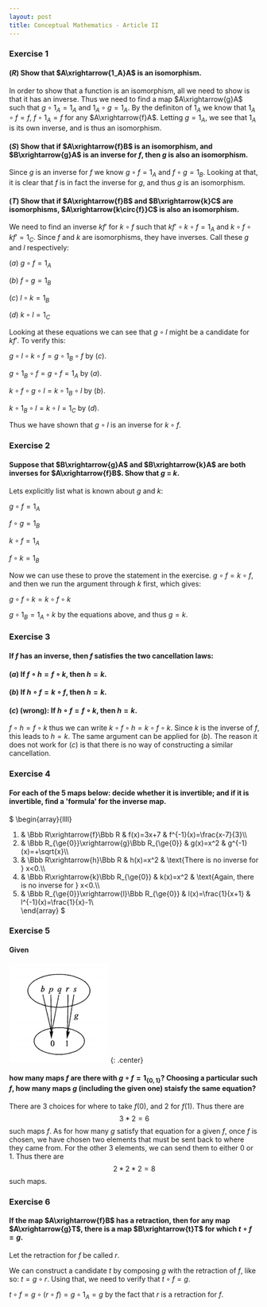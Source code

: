 ```yaml
---
layout: post
title: Conceptual Mathematics - Article II
---
```

### **Exercise 1**

#### $(R)$ Show that $A\xrightarrow{1_A}A$ is an isomorphism.
In order to show that a function is an isomorphism, all we need to show is that it has an inverse. Thus we need to find a map $A\xrightarrow{g}A$ such that $g\circ1_A=1_A$ and $1_A\circ g=1_A$. By the definiton of $1_A$ we know that $1_A\circ{f}=f$, $f\circ{1_A}=f$ for any $A\xrightarrow{f}A$. Letting $g=1_A$, we see that $1_A$ is its own inverse, and is thus an isomorphism.

#### $(S)$ Show that if $A\xrightarrow{f}B$ is an isomorphism, and $B\xrightarrow{g}A$ is an inverse for $f$, then $g$ is also an isomorphism.
Since $g$ is an inverse for $f$ we know $g\circ{f}=1_A$ and $f\circ{g}=1_B$. Looking at that, it is clear that $f$ is in fact the inverse for $g$, and thus $g$ is an isomorphism.

#### $(T)$ Show that if $A\xrightarrow{f}B$ and $B\xrightarrow{k}C$ are isomorphisms, $A\xrightarrow{k\circ{f}}C$ is also an isomorphism.
We need to find an inverse $kf'$ for $k\circ{f}$ such that $kf'\circ{k}\circ{f}=1_A$ and $k\circ{f}\circ{kf'}=1_C$. Since $f$ and $k$ are isomorphisms, they have inverses. Call these $g$ and $l$ respectively:

$(a)$ $g\circ{f}=1_A$

$(b)$ $f\circ{g}=1_B$

$(c)$ $l\circ{k}=1_B$

$(d)$ $k\circ{l}=1_C$

Looking at these equations we can see that $g\circ{l}$ might be a candidate for $kf'$. To verify this:

$g\circ{l}\circ{k}\circ{f}=g\circ{1_B}\circ{f}$ by $(c)$.

$g\circ{1_B}\circ{f}=g\circ{f}=1_A$ by $(a)$.

$k\circ{f}\circ{g}\circ{l}=k\circ{1_B}\circ{l}$ by $(b)$.

$k\circ{1_B}\circ{l}=k\circ{l}=1_C$ by $(d)$.

Thus we have shown that $g\circ{l}$ is an inverse for $k\circ{f}$.

### **Exercise 2**

#### Suppose that $B\xrightarrow{g}A$ and $B\xrightarrow{k}A$ are both inverses for $A\xrightarrow{f}B$. Show that $g$ = $k$.

Lets explicitly list what is known about $g$ and $k$:

$g\circ{f}=1_A$

$f\circ{g}=1_B$

$k\circ{f}=1_A$

$f\circ{k}=1_B$

Now we can use these to prove the statement in the exercise. $g\circ{f}=k\circ{f}$, and then we run the argument through $k$ first, which gives:

$g\circ{f}\circ{k}=k\circ{f}\circ{k}$

$g\circ{1_B}=1_A\circ{k}$ by the equations above, and thus $g=k$.

### **Exercise 3**

####  If $f$ has an inverse, then $f$ satisfies the two cancellation laws:

####  $(a)$ If $f\circ{h}=f\circ{k}$, then $h=k$.

####  $(b)$ If $h\circ{f}=k\circ{f}$, then $h=k$.

####  $(c)$ (wrong): If $h\circ{f}=f\circ{k}$, then $h=k$.

$f\circ{h}=f\circ{k}$ thus we can write $k\circ{f}\circ{h}=k\circ{f}\circ{k}$. Since $k$ is the inverse of $f$, this leads to $h=k$. The same argument can be applied for $(b)$. The reason it does not work for $(c)$ is that there is no way of constructing a similar cancellation.

### **Exercise 4**

#### For each of the 5 maps below: decide whether it is invertible; and if it is invertible, find a 'formula' for the inverse map.

$
\begin{array}{llll}
1. & \Bbb R\xrightarrow{f}\Bbb R & f(x)=3x+7 & f^{-1}(x)=\frac{x-7}{3}\\\
2. & \Bbb R_{\ge{0}}\xrightarrow{g}\Bbb R_{\ge{0}} & g(x)=x^2 & g^{-1}(x)=+\sqrt{x}\\\
3. & \Bbb R\xrightarrow{h}\Bbb R & h(x)=x^2 & \text{There is no inverse for } x<0.\\\
4. & \Bbb R\xrightarrow{k}\Bbb R_{\ge{0}} & k(x)=x^2 & \text{Again, there is no inverse for } x<0.\\\
5. & \Bbb R_{\ge{0}}\xrightarrow{l}\Bbb R_{\ge{0}} & l(x)=\frac{1}{x+1} & l^{-1}(x)=\frac{1}{x}-1\\\
\end{array}
$

### **Exercise 5**

#### Given 
![](/assets/articleII-5.png)
{: .center}

#### how many maps $f$ are there with $g\circ{f}=1_{\lbrace 0,1\rbrace}$? Choosing a particular such $f$, how many maps $g$ (including the given one) staisfy the same equation?

There are $3$ choices for where to take $f(0)$, and $2$ for $f(1)$. Thus there are $$3*2=6$$ such maps $f$. As for how many $g$ satisfy that equation for a given $f$, once $f$ is chosen, we have chosen two elements that must be sent back to where they came from. For the other 3 elements, we can send them to either $0$ or $1$. Thus there are $$2*2*2=8$$ such maps. 

### **Exercise 6**

#### If the map $A\xrightarrow{f}B$ has a retraction, then for any map $A\xrightarrow{g}T$, there is a map $B\xrightarrow{t}T$ for which $t\circ{f}=g$.

Let the retraction for $f$ be called $r$. 

We can construct a candidate $t$ by composing $g$ with the retraction of $f$, like so: $t=g\circ{r}$.
Using that, we need to verify that $t\circ{f}=g$. 

$t\circ{f}=g\circ{(r\circ{f})}=g\circ{1_A}=g$ by the fact that $r$ is a retraction for $f$. 
